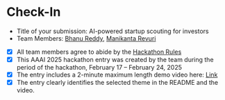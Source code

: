 # Check-In

- Title of your submission: AI-powered startup scouting for investors
- Team Members: [Bhanu Reddy](mailto:bhanureddychada@icloud.com), [Manikanta Revuri](mailto:manikantarevuri01@gmail.com)
- [x] All team members agree to abide by the [Hackathon Rules](https://aaai.org/conference/aaai/aaai-25/hackathon/)
- [x] This AAAI 2025 hackathon entry was created by the team during the period of the hackathon, February 17 – February 24, 2025
- [x] The entry includes a 2-minute maximum length demo video here: [Link](https://your-link.com)
- [x] The entry clearly identifies the selected theme in the README and the video.
